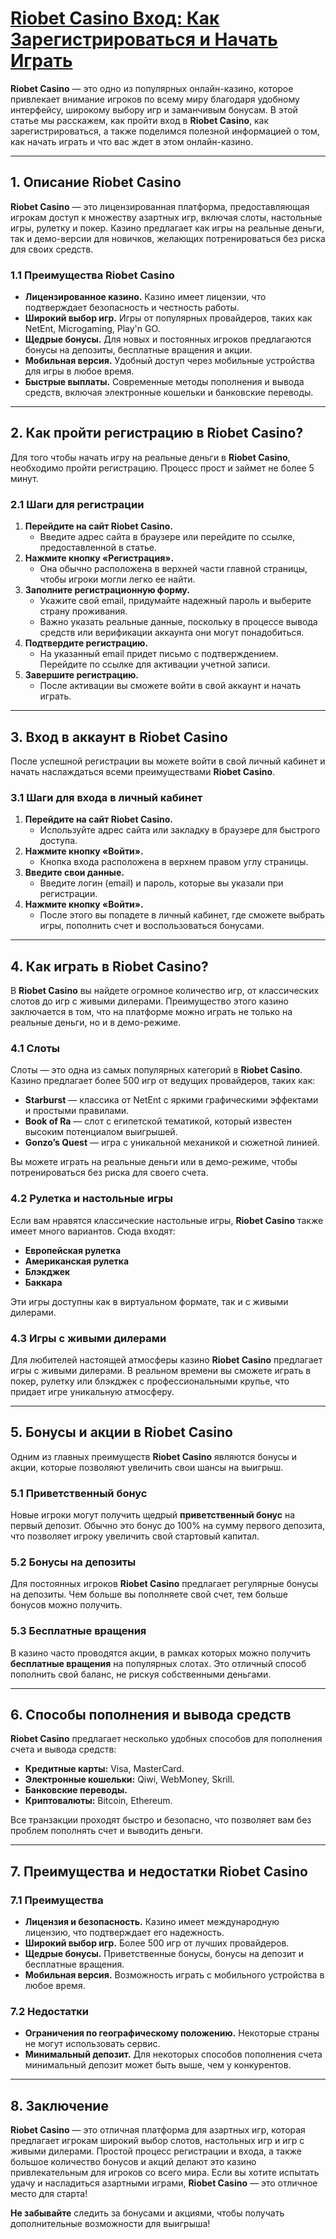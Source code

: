 # [Riobet Casino Вход: Как Зарегистрироваться и Начать Играть](https://brandplay.link/TnjsxFvH)

**Riobet Casino** — это одно из популярных онлайн-казино, которое привлекает внимание игроков по всему миру благодаря удобному интерфейсу, широкому выбору игр и заманчивым бонусам. В этой статье мы расскажем, как пройти вход в **Riobet Casino**, как зарегистрироваться, а также поделимся полезной информацией о том, как начать играть и что вас ждет в этом онлайн-казино.

***

## 1. Описание Riobet Casino

**Riobet Casino** — это лицензированная платформа, предоставляющая игрокам доступ к множеству азартных игр, включая слоты, настольные игры, рулетку и покер. Казино предлагает как игры на реальные деньги, так и демо-версии для новичков, желающих потренироваться без риска для своих средств.

### 1.1 Преимущества Riobet Casino

* **Лицензированное казино.** Казино имеет лицензии, что подтверждает безопасность и честность работы.
* **Широкий выбор игр.** Игры от популярных провайдеров, таких как NetEnt, Microgaming, Play'n GO.
* **Щедрые бонусы.** Для новых и постоянных игроков предлагаются бонусы на депозиты, бесплатные вращения и акции.
* **Мобильная версия.** Удобный доступ через мобильные устройства для игры в любое время.
* **Быстрые выплаты.** Современные методы пополнения и вывода средств, включая электронные кошельки и банковские переводы.

***

## 2. Как пройти регистрацию в Riobet Casino?

Для того чтобы начать игру на реальные деньги в **Riobet Casino**, необходимо пройти регистрацию. Процесс прост и займет не более 5 минут.

### 2.1 Шаги для регистрации

1. **Перейдите на сайт Riobet Casino.**
   * Введите адрес сайта в браузере или перейдите по ссылке, предоставленной в статье.
2. **Нажмите кнопку «Регистрация».**
   * Она обычно расположена в верхней части главной страницы, чтобы игроки могли легко ее найти.
3. **Заполните регистрационную форму.**
   * Укажите свой email, придумайте надежный пароль и выберите страну проживания.
   * Важно указать реальные данные, поскольку в процессе вывода средств или верификации аккаунта они могут понадобиться.
4. **Подтвердите регистрацию.**
   * На указанный email придет письмо с подтверждением. Перейдите по ссылке для активации учетной записи.
5. **Завершите регистрацию.**
   * После активации вы сможете войти в свой аккаунт и начать играть.

***

## 3. Вход в аккаунт в Riobet Casino

После успешной регистрации вы можете войти в свой личный кабинет и начать наслаждаться всеми преимуществами **Riobet Casino**.

### 3.1 Шаги для входа в личный кабинет

1. **Перейдите на сайт Riobet Casino.**
   * Используйте адрес сайта или закладку в браузере для быстрого доступа.
2. **Нажмите кнопку «Войти».**
   * Кнопка входа расположена в верхнем правом углу страницы.
3. **Введите свои данные.**
   * Введите логин (email) и пароль, которые вы указали при регистрации.
4. **Нажмите кнопку «Войти».**
   * После этого вы попадете в личный кабинет, где сможете выбрать игры, пополнить счет и воспользоваться бонусами.

***

## 4. Как играть в Riobet Casino?

В **Riobet Casino** вы найдете огромное количество игр, от классических слотов до игр с живыми дилерами. Преимущество этого казино заключается в том, что на платформе можно играть не только на реальные деньги, но и в демо-режиме.

### 4.1 Слоты

Слоты — это одна из самых популярных категорий в **Riobet Casino**. Казино предлагает более 500 игр от ведущих провайдеров, таких как:

* **Starburst** — классика от NetEnt с яркими графическими эффектами и простыми правилами.
* **Book of Ra** — слот с египетской тематикой, который известен высоким потенциалом выигрышей.
* **Gonzo’s Quest** — игра с уникальной механикой и сюжетной линией.

Вы можете играть на реальные деньги или в демо-режиме, чтобы потренироваться без риска для своего счета.

### 4.2 Рулетка и настольные игры

Если вам нравятся классические настольные игры, **Riobet Casino** также имеет много вариантов. Сюда входят:

* **Европейская рулетка**
* **Американская рулетка**
* **Блэкджек**
* **Баккара**

Эти игры доступны как в виртуальном формате, так и с живыми дилерами.

### 4.3 Игры с живыми дилерами

Для любителей настоящей атмосферы казино **Riobet Casino** предлагает игры с живыми дилерами. В реальном времени вы сможете играть в покер, рулетку или блэкджек с профессиональными крупье, что придает игре уникальную атмосферу.

***

## 5. Бонусы и акции в Riobet Casino

Одним из главных преимуществ **Riobet Casino** являются бонусы и акции, которые позволяют увеличить свои шансы на выигрыш.

### 5.1 Приветственный бонус

Новые игроки могут получить щедрый **приветственный бонус** на первый депозит. Обычно это бонус до 100% на сумму первого депозита, что позволяет игроку увеличить свой стартовый капитал.

### 5.2 Бонусы на депозиты

Для постоянных игроков **Riobet Casino** предлагает регулярные бонусы на депозиты. Чем больше вы пополняете свой счет, тем больше бонусов можно получить.

### 5.3 Бесплатные вращения

В казино часто проводятся акции, в рамках которых можно получить **бесплатные вращения** на популярных слотах. Это отличный способ пополнить свой баланс, не рискуя собственными деньгами.

***

## 6. Способы пополнения и вывода средств

**Riobet Casino** предлагает несколько удобных способов для пополнения счета и вывода средств:

* **Кредитные карты:** Visa, MasterCard.
* **Электронные кошельки:** Qiwi, WebMoney, Skrill.
* **Банковские переводы.**
* **Криптовалюты:** Bitcoin, Ethereum.

Все транзакции проходят быстро и безопасно, что позволяет вам без проблем пополнять счет и выводить деньги.

***

## 7. Преимущества и недостатки Riobet Casino

### 7.1 Преимущества

* **Лицензия и безопасность.** Казино имеет международную лицензию, что подтверждает его надежность.
* **Широкий выбор игр.** Более 500 игр от лучших провайдеров.
* **Щедрые бонусы.** Приветственные бонусы, бонусы на депозит и бесплатные вращения.
* **Мобильная версия.** Возможность играть с мобильного устройства в любое время.

### 7.2 Недостатки

* **Ограничения по географическому положению.** Некоторые страны не могут использовать сервис.
* **Минимальный депозит.** Для некоторых способов пополнения счета минимальный депозит может быть выше, чем у конкурентов.

***

## 8. Заключение

**Riobet Casino** — это отличная платформа для азартных игр, которая предлагает игрокам широкий выбор слотов, настольных игр и игр с живыми дилерами. Простой процесс регистрации и входа, а также большое количество бонусов и акций делают это казино привлекательным для игроков со всего мира. Если вы хотите испытать удачу и насладиться азартными играми, **Riobet Casino** — это отличное место для старта!

**Не забывайте** следить за бонусами и акциями, чтобы получать дополнительные возможности для выигрыша!
